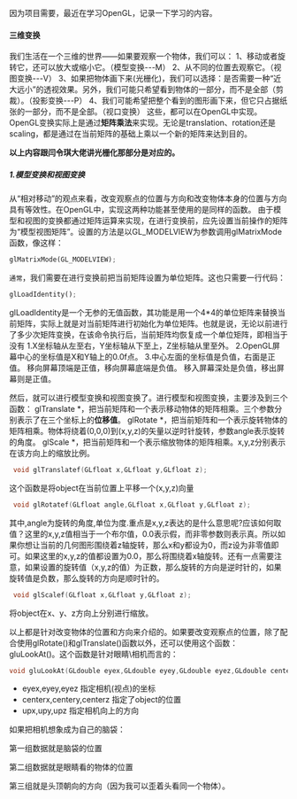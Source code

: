 因为项目需要，最近在学习OpenGL，记录一下学习的内容。



#### 三维变换

我们生活在一个三维的世界——如果要观察一个物体，我们可以：
1、移动或者旋转它，还可以放大或缩小它。（模型变换---M）
2、从不同的位置去观察它。（视图变换---V）
3、如果把物体画下来(光栅化)，我们可以选择：是否需要一种“近大远小”的透视效果。另外，我们可能只希望看到物体的一部分，而不是全部（剪裁）。（投影变换---P）
4、我们可能希望把整个看到的图形画下来，但它只占据纸张的一部分，而不是全部。（视口变换）
这些，都可以在OpenGL中实现。OpenGL变换实际上是通过**矩阵乘法**来实现。无论是translation、rotation还是scaling，都是通过在当前矩阵的基础上乘以一个新的矩阵来达到目的。

**以上内容跟闫令琪大佬讲光栅化那部分是对应的。**



##### 1.模型变换和视图变换

从“相对移动”的观点来看，改变观察点的位置与方向和改变物体本身的位置与方向具有等效性。在OpenGL中，实现这两种功能甚至使用的是同样的函数。
由于模型和视图的变换都通过矩阵运算来实现，在进行变换前，应先设置当前操作的矩阵为“模型视图矩阵”。设置的方法是以GL_MODELVIEW为参数调用glMatrixMode函数，像这样：

```python
glMatrixMode(GL_MODELVIEW);
```

`通常`，我们需要在进行变换前把当前矩阵设置为单位矩阵。这也只需要一行代码：

```python
glLoadIdentity();
```

glLoadIdentity是一个无参的无值函数，其功能是用一个4*4的单位矩阵来替换当前矩阵，实际上就是对当前矩阵进行初始化为单位矩阵。也就是说，无论以前进行了多少次矩阵变换，在该命令执行后，当前矩阵均恢复成一个单位矩阵，即相当于没有
1.X坐标轴从左至右，Y坐标轴从下至上，Z坐标轴从里至外。
2.OpenGL屏幕中心的坐标值是X和Y轴上的0.0f点。
3.中心左面的坐标值是负值，右面是正值。
移向屏幕顶端是正值，移向屏幕底端是负值。
移入屏幕深处是负值，移出屏幕则是正值。



然后，就可以进行模型变换和视图变换了。进行模型和视图变换，主要涉及到三个函数：
glTranslate *，把当前矩阵和一个表示移动物体的矩阵相乘。三个参数分别表示了在三个坐标上的**位移值**。
glRotate *，把当前矩阵和一个表示旋转物体的矩阵相乘。物体将绕着(0,0,0)到(x,y,z)的矢量以逆时针旋转，参数angle表示旋转的角度。
glScale *，把当前矩阵和一个表示缩放物体的矩阵相乘。x,y,z分别表示在该方向上的缩放比例。

```c
 void glTranslatef(GLfloat x,GLfloat y,GLfloat z);
```

这个函数是将object在当前位置上平移一个(x,y,z)向量

```c
 void glRotatef(GLfloat angle,GLfloat x,GLfloat y,GLfloat z);
```

其中,angle为旋转的角度,单位为度.重点是x,y,z表达的是什么意思呢?应该如何取值？这里的x,y,z值相当于一个布尔值，0.0表示假，而非零参数则表示真。所以如果你想让当前的几何图形围绕着z轴旋转，那么x和y都设为0，而z设为非零值即可。如果这里的x,y,z的值都设置为0.0，那么将围绕着x轴旋转。还有一点需要注意，如果设置的旋转值（x,y,z的值）为正数，那么旋转的方向是逆时针的，如果旋转值是负数，那么旋转的方向是顺时针的。

```c
 void glScalef(GLfloat x,GLfloat y,GLfloat z);
```

将object在x、y、z方向上分别进行缩放。

以上都是针对改变物体的位置和方向来介绍的。如果要改变观察点的位置，除了配合使用glRotate()和glTranslate()函数以外，还可以使用这个函数：gluLookAt()。这个函数是针对眼睛\相机而言的：





```c
void gluLookAt(GLdouble eyex,GLdouble eyey,GLdouble eyez,GLdouble centerx,GLdouble centery,GLdouble centerz,GLdouble upx,GLdouble upy,GLdouble upz)
```

- eyex,eyey,eyez 指定相机(视点)的坐标
- centerx,centery,centerz 指定了object的位置
- upx,upy,upz 指定相机向上的方向

如果把相机想象成为自己的脑袋：

第一组数据就是脑袋的位置 

第二组数据就是眼睛看的物体的位置

第三组就是头顶朝向的方向（因为我可以歪着头看同一个物体）。





